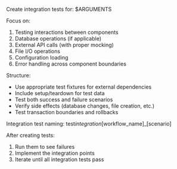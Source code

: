 Create integration tests for: $ARGUMENTS

Focus on:

1. Testing interactions between components
2. Database operations (if applicable)
3. External API calls (with proper mocking)
4. File I/O operations
5. Configuration loading
6. Error handling across component boundaries

Structure:

- Use appropriate test fixtures for external dependencies
- Include setup/teardown for test data
- Test both success and failure scenarios
- Verify side effects (database changes, file creation, etc.)
- Test transaction boundaries and rollbacks

Integration test naming: test*integration*[workflow_name]\_[scenario]

After creating tests:

1. Run them to see failures
2. Implement the integration points
3. Iterate until all integration tests pass
